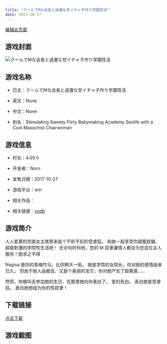 ```yaml
---
title: "クールでMな会長と過激な甘イチャ子作り学園性活"
date: 2017-10-27
---
```

[编辑此页面](https://github.com/ACG-3/ADV3-source/blob/main/source/_posts/games/%E3%82%AF%E3%83%BC%E3%83%AB%E3%81%A7M%E3%81%AA%E4%BC%9A%E9%95%B7%E3%81%A8%E9%81%8E%E6%BF%80%E3%81%AA%E7%94%98%E3%82%A4%E3%83%81%E3%83%A3%E5%AD%90%E4%BD%9C%E3%82%8A%E5%AD%A6%E5%9C%92%E6%80%A7%E6%B4%BB.md)

## 游戏封面

![クールでMな会長と過激な甘イチャ子作り学園性活](https%3A//pan.timero.xyz/onedrive/img_lib_001/%E3%82%AF%E3%83%BC%E3%83%AB%E3%81%A7M%E3%81%AA%E4%BC%9A%E9%95%B7%E3%81%A8%E9%81%8E%E6%BF%80%E3%81%AA%E7%94%98%E3%82%A4%E3%83%81%E3%83%A3%E5%AD%90%E4%BD%9C%E3%82%8A%E5%AD%A6%E5%9C%92%E6%80%A7%E6%B4%BB_cover.avif)


## 游戏名称

- 日文：クールでMな会長と過激な甘イチャ子作り学園性活
- 英文：None
- 中文：None

- 别名：Stimulating Sweety Flirty Babymaking Academy Sexlife with a Cool Masochist Chairwoman


## 游戏信息

- 时长：4.05 h
- 开发者：Norn
- 发售日期：2017-10-27
- 游戏平台：win
- 相关作品：

- 相关链接：[vndb](https://vndb.org/v22030)


## 游戏简介

人人爱慕的完美女主席原来是个不折不扣的受虐狂。
和她一起享受你甜蜜妩媚、超级刺激的学院性生活吧！
无论何时何地，您的 M 奴隶兼情人都会为您这位主人服务！她求之不得

Nagisa 是你的青梅竹马，比你稍大一些。
她是学院的女院长，你对她的感情由来已久。
但由于她人品极佳，又是个美丽的宝贝，你对她产生了距离感......

然而，你被叫去参加她的生日，在那里她向你表白了。
爱的告白。
表白她是受虐狂。
表白她想成为你的性奴隶！




## 下载链接

[点击下载](https://pan.timero.xyz/onedrive/adv_lib_001/%E3%82%AF%E3%83%BC%E3%83%AB%E3%81%A7M%E3%81%AA%E4%BC%9A%E9%95%B7%E3%81%A8%E9%81%8E%E6%BF%80%E3%81%AA%E7%94%98%E3%82%A4%E3%83%81%E3%83%A3%E5%AD%90%E4%BD%9C%E3%82%8A%E5%AD%A6%E5%9C%92%E6%80%A7%E6%B4%BB)


## 游戏截图


